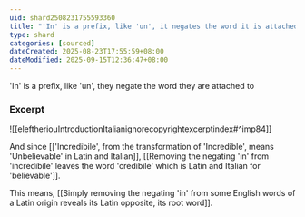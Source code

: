 ```yaml
---
uid: shard2508231755593360
title: "'In' is a prefix, like 'un', it negates the word it is attached to"
type: shard
categories: [sourced]
dateCreated: 2025-08-23T17:55:59+08:00
dateModified: 2025-09-15T12:36:47+08:00
---
```

'In' is a prefix, like 'un', they negate the word they are attached to

### Excerpt
![[eleftheriouIntroductionItalianignorecopyrightexcerptindex#^imp84]]

And since [['Incredibile', from the transformation of 'Incredible', means 'Unbelievable' in Latin and Italian]], [[Removing the negating 'in' from 'incredibile' leaves the word 'credibile' which is Latin and Italian for 'believable']]. 

This means, [[Simply removing the negating 'in' from some English words of a Latin origin reveals its Latin opposite, its root word]]. 